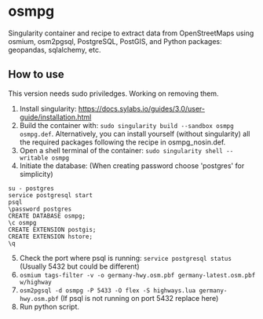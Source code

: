 # osmpg
Singularity container and recipe to extract data from OpenStreetMaps using osmium, osm2pgsql, PostgreSQL, PostGIS, and Python packages: geopandas, sqlalchemy, etc.

## How to use
This version needs sudo priviledges. Working on removing them.
1. Install singularity: https://docs.sylabs.io/guides/3.0/user-guide/installation.html
2. Build the container with: `sudo singularity build --sandbox osmpg osmpg.def`. Alternatively, you can install yourself (without singularity) all the required packages following the recipe in osmpg_nosin.def.
3. Open a shell terminal of the container: `sudo singularity shell --writable osmpg`
4. Initiate the database: (When creating password choose 'postgres' for simplicity)
```
su - postgres
service postgresql start
psql
\password postgres
CREATE DATABASE osmpg;
\c osmpg
CREATE EXTENSION postgis;
CREATE EXTENSION hstore;
\q
```
5. Check the port where psql is running: `service postgresql status` (Usually 5432 but could be different)
6. `osmium tags-filter -v -o germany-hwy.osm.pbf germany-latest.osm.pbf w/highway `
7. `osm2pgsql -d osmpg -P 5433 -O flex -S highways.lua germany-hwy.osm.pbf` (If psql is not running on port 5432 replace here)
8. Run python script.
